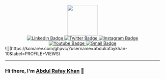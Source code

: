 <div id="header" align="center">
  <img src="https://media.giphy.com/media/M9gbBd9nbDrOTu1Mqx/giphy.gif" width="100"/>
</div>
<div class="badges" align="center">
  <a href="https://linkedin.com/in/abdul-rafay-khan-88aa0b24a" target="_blank">
    <img src="https://img.shields.io/badge/-Linkedin-0077B5?style=for-the-badge&logo=linkedin&logoColor=white" alt="LinkedIn Badge"/>
  </a>
  <a href="your-twitter-URL" target="_blank">
    <img src="https://img.shields.io/badge/-Twitter-1DA1F2?style=for-the-badge&logo=X&logoColor=white" alt="Twitter Badge"/>
  </a>
  <a href="https://www.instagram.com/abdul_rafay_khan_o_o/" target="_blank">
    <img src="https://img.shields.io/badge/-Instagram-E1306C?style=for-the-badge&logo=instagram&logoColor=white" alt="Instagram Badge"/>
  </a>
  <br>
  <a href="" target="_blank">
    <img src="https://img.shields.io/badge/-Youtube-FF0000?style=for-the-badge&logo=Youtube&logoColor=white" alt="Youtube Badge"/>
  </a>
  <a href="mailto:rafaykhan0000@gmail.com" target="_blank">
    <img src="https://img.shields.io/badge/-Gmail-D93025?style=for-the-badge&logo=Gmail&logoColor=white" alt="Gmail Badge"/>
  </a>
</div>
![](https://komarev.com/ghpvc/?username=abdulrafaykhan-10&label=PROFILE+VIEWS)

---

### Hi there, I'm [Abdul Rafay Khan](https://abdulrafaykhan.rf.gd) 👋




